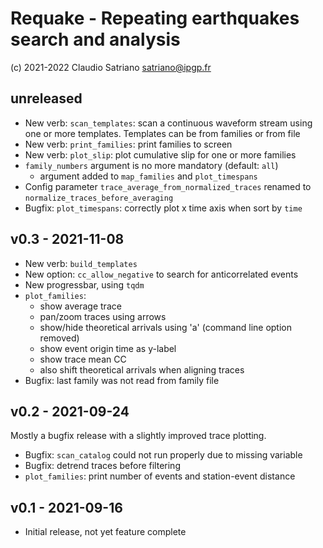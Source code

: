 # Requake - Repeating earthquakes search and analysis
(c) 2021-2022 Claudio Satriano <satriano@ipgp.fr>


## unreleased

- New verb: `scan_templates`: scan a continuous waveform stream using one
  or more templates. Templates can be from families or from file
- New verb: `print_families`: print families to screen
- New verb: `plot_slip`: plot cumulative slip for one or more families
- `family_numbers` argument is no more mandatory (default: `all`)
  - argument added to `map_families` and `plot_timespans`
- Config parameter `trace_average_from_normalized_traces` renamed to
  `normalize_traces_before_averaging`
- Bugfix: `plot_timespans`: correctly plot x time axis when sort by `time`


## v0.3 - 2021-11-08

- New verb: `build_templates`
- New option: `cc_allow_negative` to search for anticorrelated events
- New progressbar, using `tqdm`
- `plot_families`:
  - show average trace
  - pan/zoom traces using arrows
  - show/hide theoretical arrivals using 'a' (command line option removed)
  - show event origin time as y-label
  - show trace mean CC
  - also shift theoretical arrivals when aligning traces
- Bugfix: last family was not read from family file


## v0.2 - 2021-09-24

Mostly a bugfix release with a slightly improved trace plotting.

- Bugfix: `scan_catalog` could not run properly due to missing variable
- Bugfix: detrend traces before filtering
- `plot_families`: print number of events and station-event distance


## v0.1 - 2021-09-16

- Initial release, not yet feature complete
